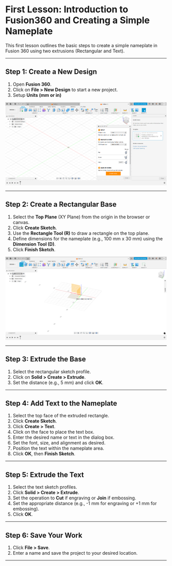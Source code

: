 # First Lesson: Introduction to Fusion360 and Creating a Simple Nameplate

This first lesson outlines the basic steps to create a simple nameplate in Fusion 360 using two extrusions (Rectangular and Text).

---

## Step 1: Create a New Design
1. Open **Fusion 360**.
2. Click on **File > New Design** to start a new project.
3. Setup **Units (mm or in)**
   
![Step 1](Fusion_Images/Screenshot-2025-08-01-111429.png)

---

## Step 2: Create a Rectangular Base
1. Select the **Top Plane** (XY Plane) from the origin in the browser or canvas.
2. Click **Create Sketch**.
3. Use the **Rectangle Tool (R)** to draw a rectangle on the top plane.
4. Define dimensions for the nameplate (e.g., 100 mm x 30 mm) using the **Dimension Tool (D)**.
5. Click **Finish Sketch**.

![Step 2](Fusion_Images/Screenshot-2025-08-01-111606.png)

---

## Step 3: Extrude the Base
1. Select the rectangular sketch profile.
2. Click on **Solid > Create > Extrude**.
3. Set the distance (e.g., 5 mm) and click **OK**.

---

## Step 4: Add Text to the Nameplate
1. Select the top face of the extruded rectangle.
2. Click **Create Sketch**.
3. Click **Create > Text**.
4. Click on the face to place the text box.
5. Enter the desired name or text in the dialog box.
6. Set the font, size, and alignment as desired.
7. Position the text within the nameplate area.
8. Click **OK**, then **Finish Sketch**.

---

## Step 5: Extrude the Text
1. Select the text sketch profiles.
2. Click **Solid > Create > Extrude**.
3. Set the operation to **Cut** if engraving or **Join** if embossing.
4. Set the appropriate distance (e.g., -1 mm for engraving or +1 mm for embossing).
5. Click **OK**.

---

## Step 6: Save Your Work
1. Click **File > Save**.
2. Enter a name and save the project to your desired location.

--- 
